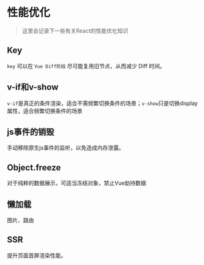 # 性能优化
> 这里会记录下一些有关React的性能优化知识

## Key
`key` 可以在 `Vue Diff阶段` 尽可能复用旧节点，从而减少 Diff 时间。

## v-if和v-show
`v-if`是真正的条件渲染，适合不需频繁切换条件的场景；`v-show`只是切换display属性，适合频繁切换条件的场景


## js事件的销毁
手动移除原生js事件的监听，以免造成内存泄露。


## Object.freeze
对于纯粹的数据展示，可适当冻结对象，禁止Vue劫持数据

## 懒加载
图片、路由

## SSR
提升页面首屏渲染性能。
